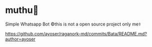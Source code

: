 # muthu🥀
Simple Whatsapp Bot
©this is not a open source project
only me⚕️

https://github.com/ayoser/raganork-md/commits/Bata/README.md?author=ayoser


